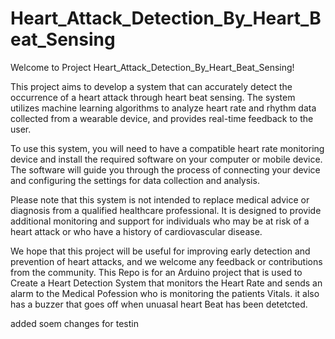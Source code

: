 # Heart_Attack_Detection_By_Heart_Beat_Sensing
Welcome to Project Heart_Attack_Detection_By_Heart_Beat_Sensing!

This project aims to develop a system that can accurately detect the occurrence of a heart attack through heart beat sensing. The system utilizes machine learning algorithms to analyze heart rate and rhythm data collected from a wearable device, and provides real-time feedback to the user.

To use this system, you will need to have a compatible heart rate monitoring device and install the required software on your computer or mobile device. The software will guide you through the process of connecting your device and configuring the settings for data collection and analysis.

Please note that this system is not intended to replace medical advice or diagnosis from a qualified healthcare professional. It is designed to provide additional monitoring and support for individuals who may be at risk of a heart attack or who have a history of cardiovascular disease.

We hope that this project will be useful for improving early detection and prevention of heart attacks, and we welcome any feedback or contributions from the community.
This Repo is for an Arduino project that is used to Create a Heart Detection System that monitors the Heart Rate and sends an alarm to the 
Medical Pofession who is monitoring the patients Vitals. 
it also has a buzzer that goes off when unuasal heart Beat has been detetcted.

added soem changes for testin 
